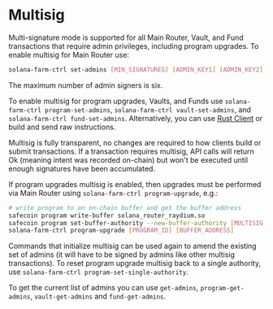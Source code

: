 # Multisig

Multi-signature mode is supported for all Main Router, Vault, and Fund transactions that require admin privileges, including program upgrades. To enable multisig for Main Router use:

```sh
solana-farm-ctrl set-admins [MIN_SIGNATURES] [ADMIN_KEY1] [ADMIN_KEY2]...
```

The maximum number of admin signers is six.

To enable multisig for program upgrades, Vaults, and Funds use `solana-farm-ctrl program-set-admins`, `solana-farm-ctrl vault-set-admins`, and `solana-farm-ctrl fund-set-admins`. Alternatively, you can use [Rust Client](https://github.com/fair-exchange/safecoin-program-library/blob/master/farms/docs/rust_client.md) or build and send raw instructions.

Multisig is fully transparent, no changes are required to how clients build or submit transactions. If a transaction requires multisig, API calls will return Ok (meaning intent was recorded on-chain) but won't be executed until enough signatures have been accumulated.

If program upgrades multisig is enabled, then upgrades must be performed via Main Router using `solana-farm-ctrl program-upgrade`, e.g.:

```sh
# write program to an on-chain buffer and get the buffer address
safecoin program write-buffer solana_router_raydium.so
safecoin program set-buffer-authority --new-buffer-authority [MULTISIG_ADDRESS] [BUFFER_ADDRESS]
solana-farm-ctrl program-upgrade [PROGRAM_ID] [BUFFER_ADDRESS]
```

Commands that initialize multisig can be used again to amend the existing set of admins (it will have to be signed by admins like other multisig transactions). To reset program upgrade multisig back to a single authority, use `solana-farm-ctrl program-set-single-authority`.

To get the current list of admins you can use `get-admins`, `program-get-admins`, `vault-get-admins` and `fund-get-admins`.
